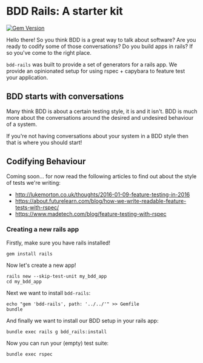 # BDD Rails: A starter kit

[![Gem Version](https://badge.fury.io/rb/bdd-rails.svg)](https://badge.fury.io/rb/bdd-rails)

Hello there! So you think BDD is a great way to talk about software? Are you
ready to codify some of those conversations? Do you build apps in rails? If
so you've come to the right place.

`bdd-rails` was built to provide a set of generators for a rails app. We provide
an opinionated setup for using rspec + capybara to feature test your
application.

## BDD starts with conversations

Many think BDD is about a certain testing style, it is and it isn't. BDD is much
more about the conversations around the desired and undesired behaviour of a
system.

If you're not having conversations about your system in a BDD style then that
is where you should start!

## Codifying Behaviour

Coming soon... for now read the following articles to find out about the style
of tests we're writing:

 - http://lukemorton.co.uk/thoughts/2016-01-09-feature-testing-in-2016
 - https://about.futurelearn.com/blog/how-we-write-readable-feature-tests-with-rspec/
 - https://www.madetech.com/blog/feature-testing-with-rspec

### Creating a new rails app

Firstly, make sure you have rails installed!

```
gem install rails
```

Now let's create a new app!

```
rails new --skip-test-unit my_bdd_app
cd my_bdd_app
```

Next we want to install `bdd-rails`:

```
echo "gem 'bdd-rails', path: '../../'" >> Gemfile
bundle
```

And finally we want to install our BDD setup in your rails app:

```
bundle exec rails g bdd_rails:install
```

Now you can run your (empty) test suite:

```
bundle exec rspec
```
